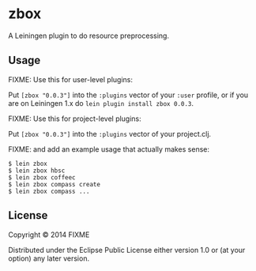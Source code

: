 # zbox

A Leiningen plugin to do resource preprocessing.

## Usage

FIXME: Use this for user-level plugins:

Put `[zbox "0.0.3"]` into the `:plugins` vector of your
`:user` profile, or if you are on Leiningen 1.x do `lein plugin install
zbox 0.0.3`.

FIXME: Use this for project-level plugins:

Put `[zbox "0.0.3"]` into the `:plugins` vector of your project.clj.

FIXME: and add an example usage that actually makes sense:

    $ lein zbox
    $ lein zbox hbsc
    $ lein zbox coffeec
    $ lein zbox compass create
    $ lein zbox compass ...

## License

Copyright © 2014 FIXME

Distributed under the Eclipse Public License either version 1.0 or (at
your option) any later version.
